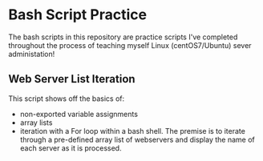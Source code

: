 # Bash Script Practice
The bash scripts in this repository are practice scripts I've completed throughout the process of teaching myself Linux (centOS7/Ubuntu) sever administation!

## Web Server List Iteration
This script shows off the basics of:
- non-exported variable assignments
- array lists
- iteration with a For loop 
within a bash shell. The premise is to iterate through a pre-defined array list of webservers and display the name of each server as it is processed.

